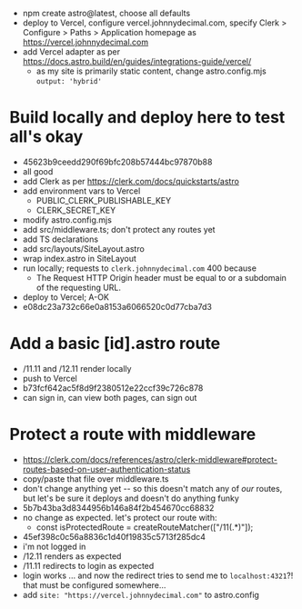 - npm create astro@latest, choose all defaults
- deploy to Vercel, configure vercel.johnnydecimal.com, specify Clerk > Configure > Paths > Application homepage as https://vercel.johnnydecimal.com
- add Vercel adapter as per https://docs.astro.build/en/guides/integrations-guide/vercel/
  - as my site is primarily static content, change astro.config.mjs `output: 'hybrid'`

# Build locally and deploy here to test all's okay

- 45623b9ceedd290f69bfc208b57444bc97870b88
- all good
- add Clerk as per https://clerk.com/docs/quickstarts/astro
- add environment vars to Vercel
  - PUBLIC_CLERK_PUBLISHABLE_KEY
  - CLERK_SECRET_KEY
- modify astro.config.mjs
- add src/middleware.ts; don't protect any routes yet
- add TS declarations
- add src/layouts/SiteLayout.astro
- wrap index.astro in SiteLayout
- run locally; requests to `clerk.johnnydecimal.com` 400 because
  - The Request HTTP Origin header must be equal to or a subdomain of the requesting URL.
- deploy to Vercel; A-OK
- e08dc23a732c66e0a8153a6066520c0d77cba7d3

# Add a basic [id].astro route

- /11.11 and /12.11 render locally
- push to Vercel
- b73fcf642ac5f8d9f2380512e22ccf39c726c878
- can sign in, can view both pages, can sign out

# Protect a route with middleware

- https://clerk.com/docs/references/astro/clerk-middleware#protect-routes-based-on-user-authentication-status
- copy/paste that file over middleware.ts
- don't change anything yet -- so this doesn't match any of _our_ routes, but let's be sure it deploys and doesn't do anything funky
- 5b7b43ba3d8344956b146a84f2b454670cc68832
- no change as expected. let's protect our route with:
  - const isProtectedRoute = createRouteMatcher(["/11(.*)"]);
- 45ef398c0c56a8836c1d40f19835c5713f285dc4
- i'm not logged in
- /12.11 renders as expected
- /11.11 redirects to login as expected
- login works ... and now the redirect tries to send me to `localhost:4321`?! that must be configured somewhere...
- add `site: "https://vercel.johnnydecimal.com"` to astro.config
